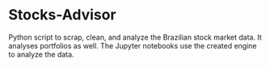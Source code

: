 # Stocks-Advisor
Python script to scrap, clean, and analyze the Brazilian stock market data. It analyses portfolios as well. The Jupyter notebooks use the created engine to analyze the data. 
